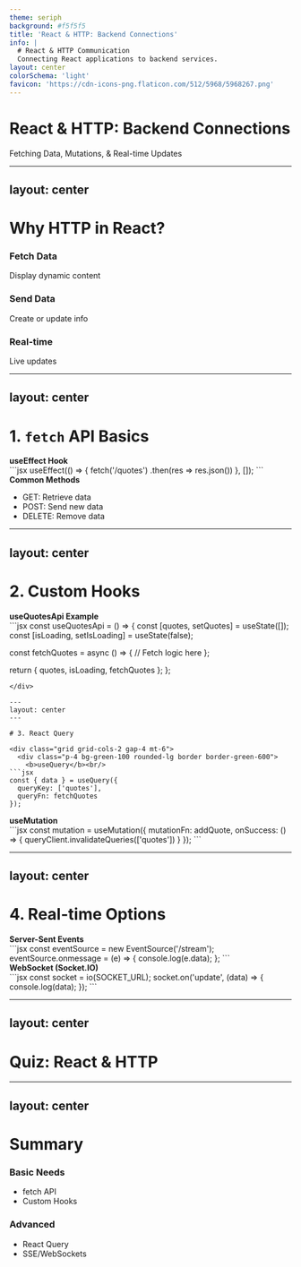 ```yaml
---
theme: seriph
background: #f5f5f5
title: 'React & HTTP: Backend Connections'
info: |
  # React & HTTP Communication
  Connecting React applications to backend services.
layout: center
colorSchema: 'light'
favicon: 'https://cdn-icons-png.flaticon.com/512/5968/5968267.png'
---
```


# React & HTTP: Backend Connections

<div class="text-xl mt-4">Fetching Data, Mutations, & Real-time Updates</div>

---
layout: center
---

# Why HTTP in React?

<div class="grid grid-cols-3 gap-4 mt-6">
  <div class="p-4 bg-blue-100 rounded-lg border border-blue-600">
    <h3 class="font-bold mb-2">Fetch Data</h3>
    <p>Display dynamic content</p>
  </div>
  <div class="p-4 bg-green-100 rounded-lg border border-green-600">
    <h3 class="font-bold mb-2">Send Data</h3>
    <p>Create or update info</p>
  </div>
  <div class="p-4 bg-purple-100 rounded-lg border border-purple-600">
    <h3 class="font-bold mb-2">Real-time</h3>
    <p>Live updates</p>
  </div>
</div>

---
layout: center
---

# 1. `fetch` API Basics

<div class="grid grid-cols-2 gap-4 mt-6">
  <div class="p-4 bg-yellow-100 rounded-lg border border-yellow-600">
    <b>useEffect Hook</b><br/>
```jsx
useEffect(() => {
  fetch('/quotes')
    .then(res => res.json())
}, []);
```
  </div>
  <div class="p-4 bg-pink-100 rounded-lg border border-pink-600">
    <b>Common Methods</b><br/>
    <ul class="list-disc pl-4 text-sm mt-2">
      <li>GET: Retrieve data</li>
      <li>POST: Send new data</li>
      <li>DELETE: Remove data</li>
    </ul>
  </div>
</div>

---
layout: center
---

# 2. Custom Hooks

<div class="p-4 bg-blue-100 rounded-lg border border-blue-600">
  <b>useQuotesApi Example</b><br/>
```jsx
const useQuotesApi = () => {
  const [quotes, setQuotes] = useState([]);
  const [isLoading, setIsLoading] = useState(false);
  
  const fetchQuotes = async () => {
    // Fetch logic here
  };
  
  return { quotes, isLoading, fetchQuotes };
};
```
</div>

---
layout: center
---

# 3. React Query

<div class="grid grid-cols-2 gap-4 mt-6">
  <div class="p-4 bg-green-100 rounded-lg border border-green-600">
    <b>useQuery</b><br/>
```jsx
const { data } = useQuery({
  queryKey: ['quotes'],
  queryFn: fetchQuotes
});
```
  </div>
  <div class="p-4 bg-purple-100 rounded-lg border border-purple-600">
    <b>useMutation</b><br/>
```jsx
const mutation = useMutation({
  mutationFn: addQuote,
  onSuccess: () => {
    queryClient.invalidateQueries(['quotes'])
  }
});
```
  </div>
</div>

---
layout: center
---

# 4. Real-time Options

<div class="grid grid-cols-2 gap-4 mt-6">
  <div class="p-4 bg-orange-100 rounded-lg border border-orange-600">
    <b>Server-Sent Events</b><br/>
```jsx
const eventSource = new EventSource('/stream');
eventSource.onmessage = (e) => {
  console.log(e.data);
};
```
  </div>
  <div class="p-4 bg-indigo-100 rounded-lg border border-indigo-600">
    <b>WebSocket (Socket.IO)</b><br/>
```jsx
const socket = io(SOCKET_URL);
socket.on('update', (data) => {
  console.log(data);
});
```
  </div>
</div>

---
layout: center
---

# Quiz: React & HTTP

<Poll question="For live sports scores, which is best?" :answers="['fetch with polling', 'Server-Sent Events', 'Custom Hooks', 'React Query']" :correctAnswer="1" />

---
layout: center
---

# Summary

<div class="grid grid-cols-2 gap-4 mt-6">
  <div class="p-4 bg-blue-100 rounded-lg border border-blue-600">
    <h3 class="font-bold mb-2">Basic Needs</h3>
    <ul class="list-disc pl-4">
      <li>fetch API</li>
      <li>Custom Hooks</li>
    </ul>
  </div>
  <div class="p-4 bg-green-100 rounded-lg border border-green-600">
    <h3 class="font-bold mb-2">Advanced</h3>
    <ul class="list-disc pl-4">
      <li>React Query</li>
      <li>SSE/WebSockets</li>
    </ul>
  </div>
</div>
